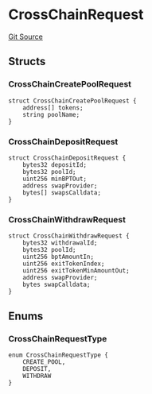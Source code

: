 # CrossChainRequest
[Git Source](https://github.com/coin-sequence/coinsequence-core/blob/4fa1dfc99772407d2599ed268e3fe9c429c7e2d8/src/libraries/CrossChainRequest.sol)


## Structs
### CrossChainCreatePoolRequest

```solidity
struct CrossChainCreatePoolRequest {
    address[] tokens;
    string poolName;
}
```

### CrossChainDepositRequest

```solidity
struct CrossChainDepositRequest {
    bytes32 depositId;
    bytes32 poolId;
    uint256 minBPTOut;
    address swapProvider;
    bytes[] swapsCalldata;
}
```

### CrossChainWithdrawRequest

```solidity
struct CrossChainWithdrawRequest {
    bytes32 withdrawalId;
    bytes32 poolId;
    uint256 bptAmountIn;
    uint256 exitTokenIndex;
    uint256 exitTokenMinAmountOut;
    address swapProvider;
    bytes swapCalldata;
}
```

## Enums
### CrossChainRequestType

```solidity
enum CrossChainRequestType {
    CREATE_POOL,
    DEPOSIT,
    WITHDRAW
}
```

